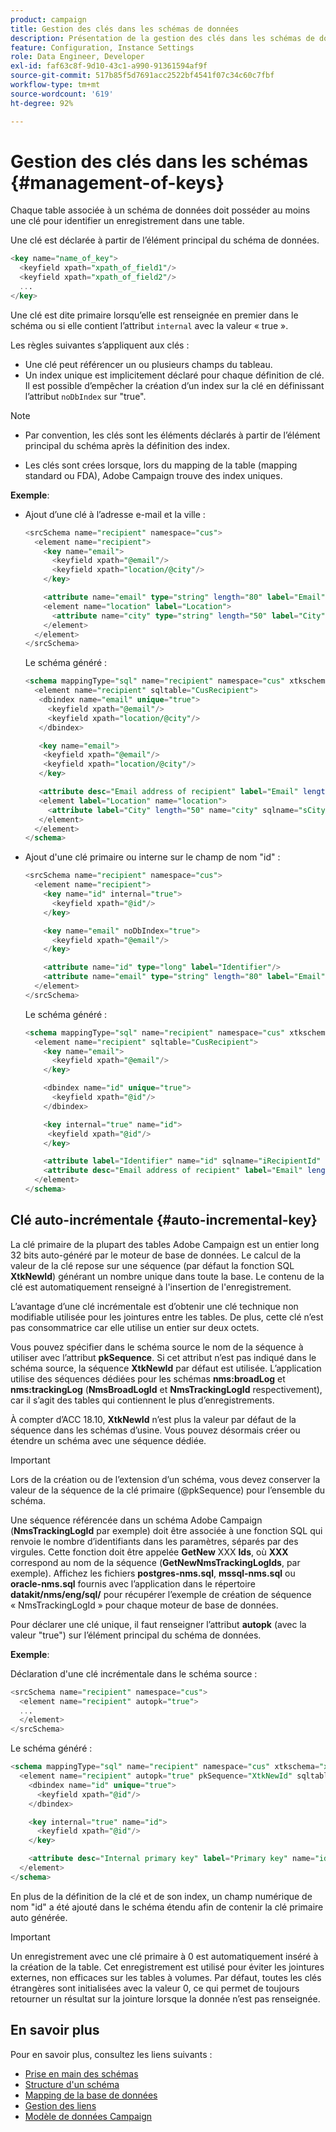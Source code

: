 ```yaml
---
product: campaign
title: Gestion des clés dans les schémas de données
description: Présentation de la gestion des clés dans les schémas de données
feature: Configuration, Instance Settings
role: Data Engineer, Developer
exl-id: faf63c8f-9d10-43c1-a990-91361594af9f
source-git-commit: 517b85f5d7691acc2522bf4541f07c34c60c7fbf
workflow-type: tm+mt
source-wordcount: '619'
ht-degree: 92%

---
```


# Gestion des clés dans les schémas {#management-of-keys}

Chaque table associée à un schéma de données doit posséder au moins une clé pour identifier un enregistrement dans une table.

Une clé est déclarée à partir de l’élément principal du schéma de données.

```sql
<key name="name_of_key">
  <keyfield xpath="xpath_of_field1"/>
  <keyfield xpath="xpath_of_field2"/>
  ...
</key>
```

Une clé est dite primaire lorsqu’elle est renseignée en premier dans le schéma ou si elle contient l’attribut `internal` avec la valeur « true ».

Les règles suivantes s’appliquent aux clés :

* Une clé peut référencer un ou plusieurs champs du tableau.
* Un index unique est implicitement déclaré pour chaque définition de clé. Il est possible d’empêcher la création d’un index sur la clé en définissant l’attribut `noDbIndex` sur &quot;true&quot;.

>[!NOTE]
>
>* Par convention, les clés sont les éléments déclarés à partir de l’élément principal du schéma après la définition des index.
>
>* Les clés sont crées lorsque, lors du mapping de la table (mapping standard ou FDA), Adobe Campaign trouve des index uniques.

**Exemple**:

* Ajout d’une clé à l’adresse e-mail et la ville :

  ```sql
  <srcSchema name="recipient" namespace="cus">
    <element name="recipient">
      <key name="email">
        <keyfield xpath="@email"/> 
        <keyfield xpath="location/@city"/> 
      </key>
  
      <attribute name="email" type="string" length="80" label="Email" desc="Email address of recipient"/>
      <element name="location" label="Location">
        <attribute name="city" type="string" length="50" label="City" userEnum="city"/>
      </element>
    </element>
  </srcSchema>
  ```

  Le schéma généré :

  ```sql
  <schema mappingType="sql" name="recipient" namespace="cus" xtkschema="xtk:schema">  
    <element name="recipient" sqltable="CusRecipient">    
     <dbindex name="email" unique="true">      
       <keyfield xpath="@email"/>      
       <keyfield xpath="location/@city"/>    
     </dbindex>    
  
     <key name="email">      
      <keyfield xpath="@email"/>      
      <keyfield xpath="location/@city"/>    
     </key>    
  
     <attribute desc="Email address of recipient" label="Email" length="80" name="email" sqlname="sEmail" type="string"/>    
     <element label="Location" name="location">      
       <attribute label="City" length="50" name="city" sqlname="sCity" type="string" userEnum="city"/>    
     </element>  
    </element>
  </schema>
  ```

* Ajout d&#39;une clé primaire ou interne sur le champ de nom &quot;id&quot; :

  ```sql
  <srcSchema name="recipient" namespace="cus">
    <element name="recipient">
      <key name="id" internal="true">
        <keyfield xpath="@id"/> 
      </key>
  
      <key name="email" noDbIndex="true">
        <keyfield xpath="@email"/> 
      </key>
  
      <attribute name="id" type="long" label="Identifier"/>
      <attribute name="email" type="string" length="80" label="Email" desc="Email address of recipient"/>
    </element>
  </srcSchema>
  ```

  Le schéma généré :

  ```sql
  <schema mappingType="sql" name="recipient" namespace="cus" xtkschema="xtk:schema">  
    <element name="recipient" sqltable="CusRecipient">    
      <key name="email">      
        <keyfield xpath="@email"/>    
      </key>    
  
      <dbindex name="id" unique="true">      
        <keyfield xpath="@id"/>    
      </dbindex>    
  
      <key internal="true" name="id">      
       <keyfield xpath="@id"/>    
      </key>    
  
      <attribute label="Identifier" name="id" sqlname="iRecipientId" type="long"/>    
      <attribute desc="Email address of recipient" label="Email" length="80" name="email" sqlname="sEmail" type="string"/>  
    </element>
  </schema>
  ```

## Clé auto-incrémentale {#auto-incremental-key}

La clé primaire de la plupart des tables Adobe Campaign est un entier long 32 bits auto-généré par le moteur de base de données. Le calcul de la valeur de la clé repose sur une séquence (par défaut la fonction SQL **XtkNewId**) générant un nombre unique dans toute la base. Le contenu de la clé est automatiquement renseigné à l&#39;insertion de l&#39;enregistrement.

L’avantage d’une clé incrémentale est d’obtenir une clé technique non modifiable utilisée pour les jointures entre les tables. De plus, cette clé n’est pas consommatrice car elle utilise un entier sur deux octets.

Vous pouvez spécifier dans le schéma source le nom de la séquence à utiliser avec l’attribut **pkSequence**. Si cet attribut n’est pas indiqué dans le schéma source, la séquence **XtkNewId** par défaut est utilisée. L’application utilise des séquences dédiées pour les schémas **nms:broadLog** et **nms:trackingLog** (**NmsBroadLogId** et **NmsTrackingLogId** respectivement), car il s’agit des tables qui contiennent le plus d’enregistrements.

À compter d’ACC 18.10, **XtkNewId** n’est plus la valeur par défaut de la séquence dans les schémas d’usine. Vous pouvez désormais créer ou étendre un schéma avec une séquence dédiée.

>[!IMPORTANT]
>
>Lors de la création ou de l’extension d’un schéma, vous devez conserver la valeur de la séquence de la clé primaire (@pkSequence) pour l’ensemble du schéma.

Une séquence référencée dans un schéma Adobe Campaign (**NmsTrackingLogId** par exemple) doit être associée à une fonction SQL qui renvoie le nombre d’identifiants dans les paramètres, séparés par des virgules. Cette fonction doit être appelée **GetNew** XXX **Ids**, où **XXX** correspond au nom de la séquence (**GetNewNmsTrackingLogIds**, par exemple). Affichez les fichiers **postgres-nms.sql**, **mssql-nms.sql** ou **oracle-nms.sql** fournis avec l’application dans le répertoire **datakit/nms/eng/sql/** pour récupérer l’exemple de création de séquence « NmsTrackingLogId » pour chaque moteur de base de données.

Pour déclarer une clé unique, il faut renseigner l’attribut **autopk** (avec la valeur &quot;true&quot;) sur l’élément principal du schéma de données.

**Exemple**:

Déclaration d&#39;une clé incrémentale dans le schéma source :

```sql
<srcSchema name="recipient" namespace="cus">
  <element name="recipient" autopk="true">
  ...
  </element>
</srcSchema>
```

Le schéma généré :

```sql
<schema mappingType="sql" name="recipient" namespace="cus" xtkschema="xtk:schema">  
  <element name="recipient" autopk="true" pkSequence="XtkNewId" sqltable="CusRecipient"> 
    <dbindex name="id" unique="true">
      <keyfield xpath="@id"/>
    </dbindex>

    <key internal="true" name="id">
      <keyfield xpath="@id"/>
    </key>

    <attribute desc="Internal primary key" label="Primary key" name="id" sqlname="iRecipientId" type="long"/>
  </element>
</schema>
```

En plus de la définition de la clé et de son index, un champ numérique de nom &quot;id&quot; a été ajouté dans le schéma étendu afin de contenir la clé primaire auto générée.

>[!IMPORTANT]
>
>Un enregistrement avec une clé primaire à 0 est automatiquement inséré à la création de la table. Cet enregistrement est utilisé pour éviter les jointures externes, non efficaces sur les tables à volumes. Par défaut, toutes les clés étrangères sont initialisées avec la valeur 0, ce qui permet de toujours retourner un résultat sur la jointure lorsque la donnée n’est pas renseignée.


## En savoir plus

Pour en savoir plus, consultez les liens suivants :

* [Prise en main des schémas](about-schema-reference.md)
* [Structure d&#39;un schéma](schema-structure.md)
* [Mapping de la base de données](database-mapping.md)
* [Gestion des liens](database-links.md)
* [Modèle de données Campaign](about-data-model.md)
